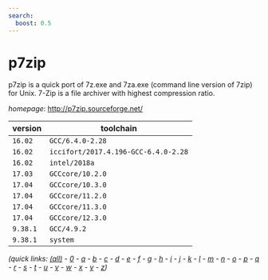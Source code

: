 ```yaml
---
search:
  boost: 0.5
---
```

# p7zip

p7zip is a quick port of 7z.exe and 7za.exe (command line version of 7zip) for Unix.  7-Zip is a file archiver with highest compression ratio.

*homepage*: <http://p7zip.sourceforge.net/>

version | toolchain
--------|----------
``16.02`` | ``GCC/6.4.0-2.28``
``16.02`` | ``iccifort/2017.4.196-GCC-6.4.0-2.28``
``16.02`` | ``intel/2018a``
``17.03`` | ``GCCcore/10.2.0``
``17.04`` | ``GCCcore/10.3.0``
``17.04`` | ``GCCcore/11.2.0``
``17.04`` | ``GCCcore/11.3.0``
``17.04`` | ``GCCcore/12.3.0``
``9.38.1`` | ``GCC/4.9.2``
``9.38.1`` | ``system``


*(quick links: [(all)](../index.md) - [0](../0/index.md) - [a](../a/index.md) - [b](../b/index.md) - [c](../c/index.md) - [d](../d/index.md) - [e](../e/index.md) - [f](../f/index.md) - [g](../g/index.md) - [h](../h/index.md) - [i](../i/index.md) - [j](../j/index.md) - [k](../k/index.md) - [l](../l/index.md) - [m](../m/index.md) - [n](../n/index.md) - [o](../o/index.md) - [p](../p/index.md) - [q](../q/index.md) - [r](../r/index.md) - [s](../s/index.md) - [t](../t/index.md) - [u](../u/index.md) - [v](../v/index.md) - [w](../w/index.md) - [x](../x/index.md) - [y](../y/index.md) - [z](../z/index.md))*

